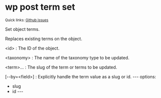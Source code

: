 # wp post term set

<small>Quick links: <a href="https://github.com/issues?q=is%3Aopen+label%3Acommand%3Apost-term-set+sort%3Aupdated-desc+org%3Awp-cli">Github issues</a></small>

Set object terms.

Replaces existing terms on the object.

&lt;id&gt;
: The ID of the object.

&lt;taxonomy&gt;
: The name of the taxonomy type to be updated.

&lt;term&gt;...
: The slug of the term or terms to be updated.

[\--by=&lt;field&gt;]
: Explicitly handle the term value as a slug or id.
\---
options:
  - slug
  - id
\---


